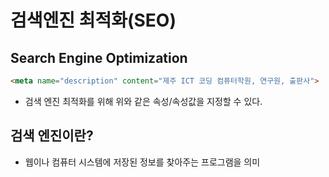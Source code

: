 # 검색엔진 최적화(SEO)

## Search Engine Optimization

```html
<meta name="description" content="제주 ICT 코딩 컴퓨터학원, 연구원, 출판사">
```

- 검색 엔진 최적화를 위해 위와 같은 속성/속성값을 지정할 수 있다.

## 검색 엔진이란?
- 웹이나 컴퓨터 시스템에 저장된 정보를 찾아주는 프로그램을 의미